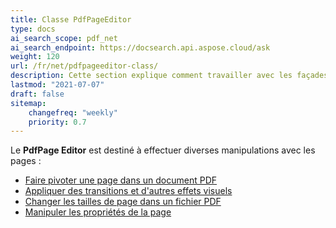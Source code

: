 ```yaml
---
title: Classe PdfPageEditor
type: docs
ai_search_scope: pdf_net
ai_search_endpoint: https://docsearch.api.aspose.cloud/ask
weight: 120
url: /fr/net/pdfpageeditor-class/
description: Cette section explique comment travailler avec les façades Aspose.PDF en utilisant la classe PdfPageEditor.
lastmod: "2021-07-07"
draft: false
sitemap:
    changefreq: "weekly"
    priority: 0.7
---
```

Le **PdfPage Editor** est destiné à effectuer diverses manipulations avec les pages :

- [Faire pivoter une page dans un document PDF](/pdf/net/working-with-page-rotation/)
- [Appliquer des transitions et d'autres effets visuels](/pdf/net/editing-a-pdf-s-individual-pages-using-pdfpageeditor-class/)
- [Changer les tailles de page dans un fichier PDF](/pdf/net/changing-page-sizes-in-a-pdf-file/)
- [Manipuler les propriétés de la page](/pdf/net/manipulate-page-properties/)
